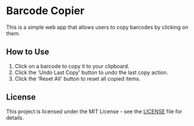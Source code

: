 # Barcode Copier

This is a simple web app that allows users to copy barcodes by clicking on them.

## How to Use
1. Click on a barcode to copy it to your clipboard.
2. Click the 'Undo Last Copy' button to undo the last copy action.
3. Click the 'Reset All' button to reset all copied items.

## License
This project is licensed under the MIT License - see the [LICENSE](LICENSE) file for details.
